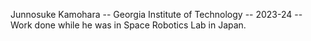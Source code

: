 Junnosuke Kamohara -- Georgia Institute of Technology -- 2023-24 -- Work done while he was in Space Robotics Lab in Japan.
